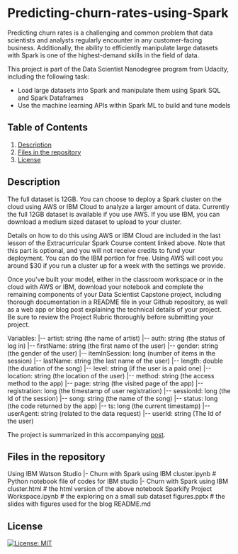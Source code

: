 # Predicting-churn-rates-using-Spark

Predicting churn rates is a challenging and common problem that data scientists and analysts regularly encounter in any customer-facing business. Additionally, the ability to efficiently manipulate large datasets with Spark is one of the highest-demand skills in the field of data.

This project is part of the Data Scientist Nanodegree program from Udacity, including the following task:
- Load large datasets into Spark and manipulate them using Spark SQL and Spark Dataframes
- Use the machine learning APIs within Spark ML to build and tune models

## Table of Contents
1. [Description](#description)
2. [Files in the repository](#files)
3. [License](#license)

<a name="descripton"></a>
## Description
The full dataset is 12GB. You can choose to deploy a Spark cluster on the cloud using AWS or IBM Cloud to analyze a larger amount of data. Currently the full 12GB dataset is available if you use AWS. If you use IBM, you can download a medium sized dataset to upload to your cluster.

Details on how to do this using AWS or IBM Cloud are included in the last lesson of the Extracurricular Spark Course content linked above. Note that this part is optional, and you will not receive credits to fund your deployment. You can do the IBM portion for free. Using AWS will cost you around $30 if you run a cluster up for a week with the settings we provide.

Once you've built your model, either in the classroom workspace or in the cloud with AWS or IBM, download your notebook and complete the remaining components of your Data Scientist Capstone project, including thorough documentation in a README file in your Github repository, as well as a web app or blog post explaining the technical details of your project. Be sure to review the Project Rubric thoroughly before submitting your project.

Variables:
 |-- artist: string (the name of artist)
 |-- auth: string (the status of log in)
 |-- firstName: string (the first name of the user)
 |-- gender: string (the gender of the user)
 |-- itemInSession: long (number of items in the session)
 |-- lastName: string (the last name of the user)
 |-- length: double (the duration of the song)
 |-- level: string (if the user is a paid one)
 |-- location: string (the location of the user)
 |-- method: string (the access method to the app)
 |-- page: string (the visited page of the app)
 |-- registration: long (the timestamp of user registration)
 |-- sessionId: long (the Id of the session)
 |-- song: string (the name of the song)
 |-- status: long (the code returned by the app)
 |-- ts: long (the current timestamp)
 |-- userAgent: string (related to the data request)
 |-- userId: string (The Id of the user)


 The project is summarized in this accompanying [post](https://www.linkedin.com/pulse/predicting-churn-rates-spark-yizhen-jeremy-dai).

<a name="files"></a>
## Files in the repository
Using IBM Watson Studio
|- Churn with Spark using IBM cluster.ipynb # Python notebook file of codes for IBM studio
|- Churn with Spark using IBM cluster.html # the html version of the above notebook
Sparkify Project Workspace.ipynb # the exploring on a small sub dataset
figures.pptx # the slides with figures used for the blog
README.md

<a name="license"></a>
## License
[![License: MIT](https://img.shields.io/badge/License-MIT-yellow.svg)](https://opensource.org/licenses/MIT)
